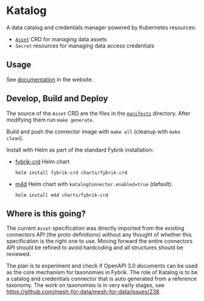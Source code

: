 # Katalog

A data catalog and credentials manager powered by Kubernetes resources:
- [`Asset`](docs/README.md#asset) CRD for managing data assets
- `Secret` resources for managing data access credentials

## Usage

See [documentation](https://mesh-for-data.github.io/mesh-for-data/latest/reference/katalog/) in the website.

## Develop, Build and Deploy

The source of the `Asset` CRD are the files in the [`manifests`](manifests) directory. After modifying them run `make generate`.

Build and push the connector image with `make all` (cleanup with `make clean`).

Install with Helm as part of the standard Fybrik installation:
- [fybrik-crd](https://github.com/mesh-for-data/mesh-for-data/tree/master/charts/fybrik-crd) Helm chart 
  ```
  helm install fybrik-crd charts/fybrik-crd
  ```
- [m4d](https://github.com/mesh-for-data/mesh-for-data/tree/master/charts/m4d) Helm chart with `katalogConnector.enabled=true` (default).
  ```
  helm install m4d charts/fybrik-crd
  ```

## Where is this going?

The current `Asset` specification was directly imported from the existing connectors API (the proto definitions) without any thought of whether this specification is the right one to use. Moving forward the entire connectors API should be refined to avoid hardcoding and all structures should be reviewed.

The plan is to experiment and check if OpenAPI 3.0 documents can be used as the core mechanism for taxonomies in Fybrik. The role of Katalog is to be a catalog and credentials connector that is auto generated from a reference taxonomy. The work on taxonomies is in very early stages, see https://github.com/mesh-for-data/mesh-for-data/issues/238.

